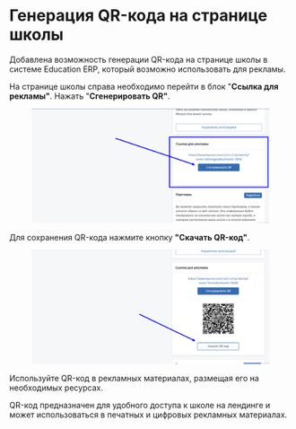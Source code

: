 # Генерация QR-кода на странице школы

Добавлена возможность генерации QR-кода на странице школы в системе Education ERP, который возможно использовать для рекламы.

На странице школы справа необходимо перейти в блок "**Ссылка для рекламы"**. Нажать "**Сгенерировать QR"**.

<figure><img src="../.gitbook/assets/image.png" alt=""><figcaption></figcaption></figure>

Для сохранения QR-кода нажмите кнопку **"Скачать QR-код"**.

<figure><img src="../.gitbook/assets/image (1).png" alt=""><figcaption></figcaption></figure>

Используйте QR-код в рекламных материалах, размещая его на необходимых ресурсах.

QR-код предназначен для удобного доступа к школе на лендинге и может использоваться в печатных и цифровых рекламных материалах.
